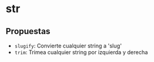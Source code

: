 # str

## Propuestas

- `slugify`: Convierte cualquier string a 'slug'
- `trim`: Trimea cualquier string por izquierda y derecha
